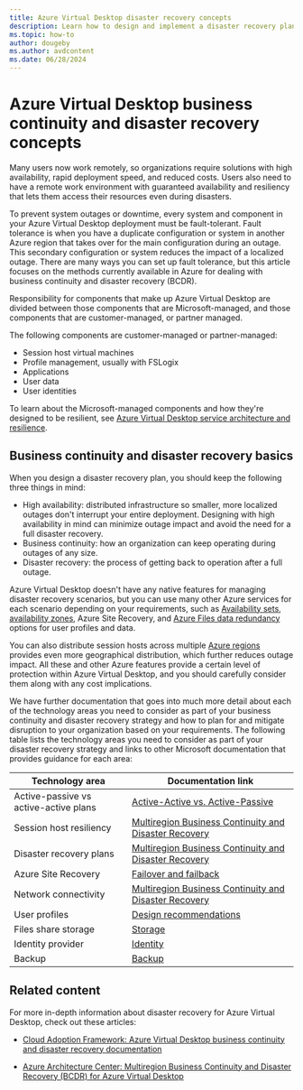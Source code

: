 ```yaml
---
title: Azure Virtual Desktop disaster recovery concepts
description: Learn how to design and implement a disaster recovery plan for Azure Virtual Desktop to keep your organization up and running.
ms.topic: how-to
author: dougeby
ms.author: avdcontent
ms.date: 06/28/2024
---
```


# Azure Virtual Desktop business continuity and disaster recovery concepts

Many users now work remotely, so organizations require solutions with high availability, rapid deployment speed, and reduced costs. Users also need to have a remote work environment with guaranteed availability and resiliency that lets them access their resources even during disasters.

To prevent system outages or downtime, every system and component in your Azure Virtual Desktop deployment must be fault-tolerant. Fault tolerance is when you have a duplicate configuration or system in another Azure region that takes over for the main configuration during an outage. This secondary configuration or system reduces the impact of a localized outage. There are many ways you can set up fault tolerance, but this article focuses on the methods currently available in Azure for dealing with business continuity and disaster recovery (BCDR).

Responsibility for components that make up Azure Virtual Desktop are divided between those components that are Microsoft-managed, and those components that are customer-managed, or partner managed.

The following components are customer-managed or partner-managed:

- Session host virtual machines
- Profile management, usually with FSLogix
- Applications
- User data
- User identities

To learn about the Microsoft-managed components and how they're designed to be resilient, see [Azure Virtual Desktop service architecture and resilience](service-architecture-resilience.md).

## Business continuity and disaster recovery basics

When you design a disaster recovery plan, you should keep the following three things in mind:

- High availability: distributed infrastructure so smaller, more localized outages don't interrupt your entire deployment. Designing with high availability in mind can minimize outage impact and avoid the need for a full disaster recovery.
- Business continuity: how an organization can keep operating during outages of any size.
- Disaster recovery: the process of getting back to operation after a full outage.

Azure Virtual Desktop doesn't have any native features for managing disaster recovery scenarios, but you can use many other Azure services for each scenario depending on your requirements, such as [Availability sets](/azure/virtual-machines/availability-set-overview), [availability zones](../reliability/availability-zones-overview.md), Azure Site Recovery, and [Azure Files data redundancy](../storage/files/files-redundancy.md) options for user profiles and data.

You can also distribute session hosts across multiple [Azure regions](../best-practices-availability-paired-regions.md) provides even more geographical distribution, which further reduces outage impact. All these and other Azure features provide a certain level of protection within Azure Virtual Desktop, and you should carefully consider them along with any cost implications.

We have further documentation that goes into much more detail about each of the technology areas you need to consider as part of your business continuity and disaster recovery strategy and how to plan for and mitigate disruption to your organization based on your requirements. The following table lists the technology areas you need to consider as part of your disaster recovery strategy and links to other Microsoft documentation that provides guidance for each area:

| Technology area | Documentation link |
|--|--|
| Active-passive vs active-active plans | [Active-Active vs. Active-Passive](/azure/architecture/example-scenario/azure-virtual-desktop/azure-virtual-desktop-multi-region-bcdr#active-active-vs-active-passive) |
| Session host resiliency | [Multiregion Business Continuity and Disaster Recovery](/azure/architecture/example-scenario/azure-virtual-desktop/azure-virtual-desktop-multi-region-bcdr) |
| Disaster recovery plans | [Multiregion Business Continuity and Disaster Recovery](/azure/architecture/example-scenario/azure-virtual-desktop/azure-virtual-desktop-multi-region-bcdr#architecture-diagrams) |
| Azure Site Recovery | [Failover and failback](/azure/architecture/example-scenario/azure-virtual-desktop/azure-virtual-desktop-multi-region-bcdr#failover-and-failback) |
| Network connectivity | [Multiregion Business Continuity and Disaster Recovery](/azure/architecture/example-scenario/azure-virtual-desktop/azure-virtual-desktop-multi-region-bcdr#prerequisites) |
| User profiles | [Design recommendations](/azure/cloud-adoption-framework/scenarios/azure-virtual-desktop/eslz-business-continuity-and-disaster-recovery#design-recommendations) |
| Files share storage | [Storage](/azure/architecture/example-scenario/azure-virtual-desktop/azure-virtual-desktop-multi-region-bcdr#storage) |
| Identity provider | [Identity](/azure/architecture/example-scenario/azure-virtual-desktop/azure-virtual-desktop-multi-region-bcdr#identity) |
| Backup | [Backup](/azure/architecture/example-scenario/azure-virtual-desktop/azure-virtual-desktop-multi-region-bcdr#backup) |

## Related content

For more in-depth information about disaster recovery for Azure Virtual Desktop, check out these articles:

- [Cloud Adoption Framework: Azure Virtual Desktop business continuity and disaster recovery documentation](/azure/cloud-adoption-framework/scenarios/wvd/eslz-business-continuity-and-disaster-recovery)

- [Azure Architecture Center: Multiregion Business Continuity and Disaster Recovery (BCDR) for Azure Virtual Desktop](/azure/architecture/example-scenario/azure-virtual-desktop/azure-virtual-desktop-multi-region-bcdr)
